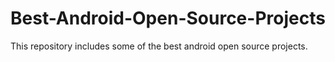 # Best-Android-Open-Source-Projects
This repository includes some of the best android open source projects.
